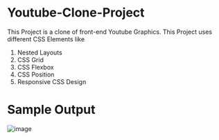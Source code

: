 # Youtube-Clone-Project
This Project is a clone of front-end Youtube Graphics.
This Project uses different CSS Elements like
1. Nested Layouts
2. CSS Grid
3. CSS Flexbox
4. CSS Position
5. Responsive CSS Design
# Sample Output
![image](https://github.com/Krishnaprasad1836rock/Youtube-Clone-Project/assets/132248995/2aaa0acf-afc2-4370-aa5e-648a17ff8ecd)
